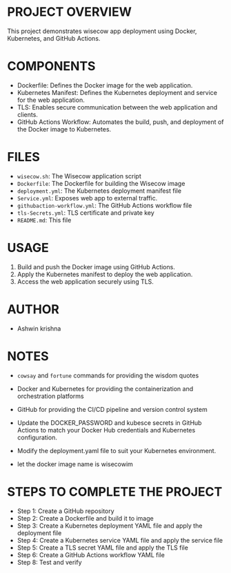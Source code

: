 PROJECT OVERVIEW
================
This project demonstrates wisecow app deployment using Docker, Kubernetes, and GitHub Actions.

COMPONENTS
==========

- Dockerfile: Defines the Docker image for the web application.
- Kubernetes Manifest: Defines the Kubernetes deployment and service for the web application.
- TLS: Enables secure communication between the web application and clients.
- GitHub Actions Workflow: Automates the build, push, and deployment of the Docker image to Kubernetes.

FILES
=====

- `wisecow.sh`: The Wisecow application script
- `Dockerfile`: The Dockerfile for building the Wisecow image
- `deployment.yml`: The Kubernetes deployment manifest file
- `Service.yml`: Exposes web app to external traffic.
- `githubaction-workflow.yml`: The GitHub Actions workflow file
- `tls-Secrets.yml`: TLS certificate and private key
- `README.md`: This file

USAGE
=====
1. Build and push the Docker image using GitHub Actions.
2. Apply the Kubernetes manifest to deploy the web application.
3. Access the web application securely using TLS.

AUTHOR
======

* Ashwin krishna

NOTES
=====
- `cowsay` and `fortune` commands for providing the wisdom quotes
- Docker and Kubernetes for providing the containerization and orchestration platforms
- GitHub for providing the CI/CD pipeline and version control system

- Update the DOCKER_PASSWORD and kubesce secrets in GitHub Actions to match your Docker Hub credentials and Kubernetes configuration.
- Modify the deployment.yaml file to suit your Kubernetes environment.
- let the docker image name is wisecowim

STEPS TO COMPLETE THE PROJECT 
=============================

- Step 1: Create a GitHub repository
- Step 2: Create a Dockerfile and build it to image 
- Step 3: Create a Kubernetes deployment YAML file and apply the deployment file
- Step 4: Create a Kubernetes service YAML file and apply the service file
- Step 5: Create a TLS secret YAML file and apply the TLS file 
- Step 6: Create a GitHub Actions workflow YAML file
- Step 8: Test and verify
